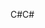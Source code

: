 <span data-ttu-id="3439f-101">C#</span><span class="sxs-lookup"><span data-stu-id="3439f-101">C#</span></span>